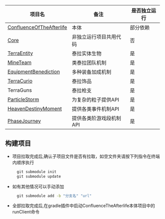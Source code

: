 | 项目名                                                  | 备注            | 是否独立运行 |
|------------------------------------------------------|---------------|--------|
| [ConfluenceOfTheAfterlife](ConfluenceOfTheAfterlife) | 本体            | 部分依赖   |
| [Core](Core)                                         | 非独立运行项目共用代码   | 否      |
| [TerraEntity](TerraEntity)                           | 泰拉实体生物        | 是      |
| [MineTeam](MineTeam)                                 | 类泰拉团队机制       | 是      |
| [EquipmentBenediction](EquipmentBenediction)         | 多种装备加成机制      | 是      |
| [TerraCurio](TerraCurio)                             | 泰拉饰品          | 是      |
| TerraGuns                                            | 泰拉枪支          | 是      |
| [ParticleStorm](ParticleStorm)                       | 为复杂的粒子提供API   | 是      |
| [HeavenDestinyMoment](HeavenDestinyMoment)           | 提供各类事件机制API   | 是      |
| [PhaseJourney](PhaseJourney)                         | 提供各类阶游戏段机制API | 是      |

## 构建项目

- 项目拉取完成后,确认子项目文件是否有拉取，如空文件夹请按下列指令在终端内顺序执行
  ~~~cmd
    git submodule init
    git submodule update
  ~~~

- 如有其他情况可以手动添加
  ~~~cmd
    git submodule add -b "分支名" "url"
  ~~~

- 全部拉取完成后,在gradle插件中启动ConfluenceTheAfterlife本体项目中的runClient命令

